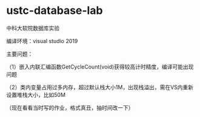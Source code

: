 # ustc-database-lab
中科大软院数据库实验

编译环境：visual studio 2019

主要问题：

（1）嵌入内联汇编函数GetCycleCount(void)获得较高计时精度，编译可能出现问题

（2）类内变量占用过多内存，超过默认栈大小1M，出现栈溢出，需在VS内重新设置堆栈大小，比如50M

（现在看看当时写的作业，格式真丑，抽时间改一下）
